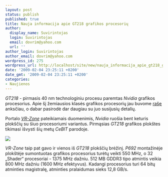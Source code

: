 ```yaml
---
layout: post
status: publish
published: true
title: Nauja informacija apie GT218 grafikos procesorių
author:
  display_name: Suvirintojas
  login: Suvirintojas
  email: dovrim@yahoo.com
  url: ''
author_login: Suvirintojas
author_email: dovrim@yahoo.com
wordpress_id: 275
wordpress_url: http://localhost/site/new/nauja_informacija_apie_gt218_grafikos_procesoriu/
date: '2009-02-04 23:25:11 +0200'
date_gmt: '2009-02-04 23:25:11 +0200'
categories:
- Naujienos
---
```

<p><i>GT218</i> - pirmasis 40 nm technologiniu procesu paremtas <i>Nvidia</i> grafikos procesorius. Apie šį žemiausios klasės grafikos procesorių jau buvome <a class="ns" href="http://www.technews.lt/tekstas/nVidia_veikiausiai_i_40nm_procesa_isoks_su_GT218.html;;">rašę</a> anksčiau, o dabar pasirodė dar daugiau su juo susijusių detalių.</p>
<p>Portalo <a class="ns" href="http://vr-zone.com/articles/nvidia-gt218-card--specs-surfaced/6529.html?doc=6529"><i>VR-Zone</i></a> pateikiamais duomenimis, <i>Nvidia</i> ruošia bent keturis plokščių su šiuo procesoriumi variantus. Pirmąsias <i>GT218</i> grafikos plokštes tikimasi išvysti šių metų <i>CeBIT</i> parodoje.</p>
<p><img src="http://svarke.technews.lt/gt218.gif" /></p>
<p><i>VR-Zone</i> taip pat gavo ir vienos iš <i>GT218</i> plokščių brėžinį. <i>P692</i> montažinėje plokštėje sumontuotas grafikos procesorius turėtų veikti 550 MHz, o 32 „Shader“ procesoriai - 1375 MHz dažniu. 512 MB GDDR3 tipo atmintis veikia 800 MHz dažniu (1600 MHz efektyvus). Kadangi procesorius turi 64 bitų atminties magistralę, atminties pralaidumas sieks 12,8 GB/s.</p>
